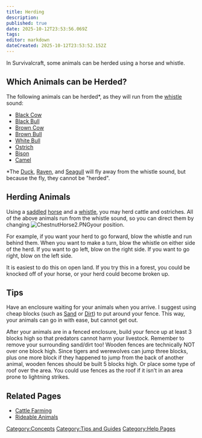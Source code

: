 ```yaml
---
title: Herding
description: 
published: true
date: 2025-10-12T23:53:56.069Z
tags: 
editor: markdown
dateCreated: 2025-10-12T23:53:52.152Z
---
```


In Survivalcraft, some animals can be herded using a horse and whistle.

## Which Animals can be Herded?

The following animals can be herded\*, as they will run from the
[whistle](whistle "wikilink") sound:

  - [Black Cow](Black_Cow "wikilink")
  - [Black Bull](Black_Bull "wikilink")
  - [Brown Cow](Brown_Cow "wikilink")
  - [Brown Bull](Brown_Bull "wikilink")
  - [White Bull](White_Bull "wikilink")
  - [Ostrich](Ostrich "wikilink")
  - [Bison](Bison "wikilink")
  - [Camel](Camel "wikilink")

\*The [Duck](Duck "wikilink"), [Raven](Raven "wikilink"), and
[Seagull](Seagull "wikilink") will fly away from the whistle sound, but
because the fly, they cannot be "herded".

## Herding Animals

Using a [saddled](saddle "wikilink") [horse](horse "wikilink") and a
[whistle](whistle "wikilink"), you may herd cattle and ostriches. All of
the above animals run from the whistle sound, so you can direct them by
changing ![ChestnutHorse2.PNG](ChestnutHorse2.PNG
"ChestnutHorse2.PNG")your position.

For example, if you want your herd to go forward, blow the whistle and
run behind them. When you want to make a turn, blow the whistle on
either side of the herd. If you want to go left, blow on the right side.
If you want to go right, blow on the left side.

It is easiest to do this on open land. If you try this in a forest, you
could be knocked off of your horse, or your herd could become broken up.

## Tips

Have an enclosure waiting for your animals when you arrive. I suggest
using cheap blocks (such as [Sand](Sand "wikilink") or
[Dirt](Dirt "wikilink")) to put around your fence. This way, your
animals can go in with ease, but cannot get out.

After your animals are in a fenced enclosure, build your fence up at
least 3 blocks high so that predators cannot harm your livestock.
Remember to remove your surrounding sand/dirt too\! Wooden fences are
technically NOT over one block high. Since tigers and werewolves can
jump three blocks, plus one more block if they happened to jump from the
back of another animal, wooden fences should be built 5 blocks high. Or
place some type of roof over the area. You could use fences as the roof
if it isn't in an area prone to lightning strikes.

## Related Pages

  - [Cattle Farming](Cattle_Farming "wikilink")
  - [Rideable Animals](Rideable_Animals "wikilink")

[Category:Concepts](Category:Concepts "wikilink") [Category:Tips and
Guides](Category:Tips_and_Guides "wikilink") [Category:Help
Pages](Category:Help_Pages "wikilink")